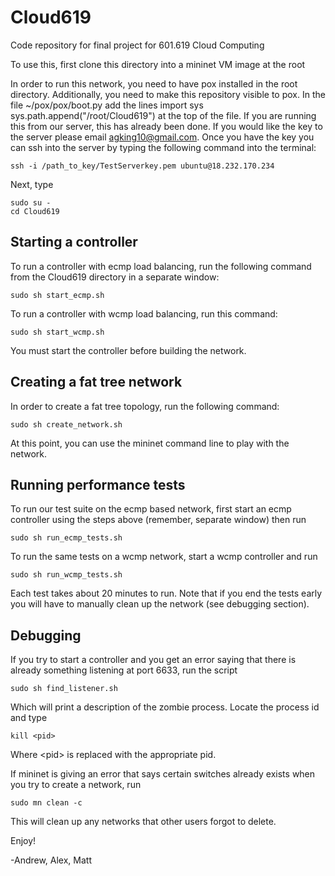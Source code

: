 # Cloud619
Code repository for final project for 601.619 Cloud Computing

To use this, first clone this directory into a mininet VM image at the root

In order to run this network, you need to have pox installed in the root directory. Additionally, you need to make this repository visible to pox. In the file ~/pox/pox/boot.py add the lines
	import sys
	sys.path.append("/root/Cloud619")
at the top of the file. If you are running this from our server, this has already been done. If you would like the key to the server please email agking10@gmail.com. Once you have the key you can ssh into the server by typing the following command into the terminal:

	ssh -i /path_to_key/TestServerkey.pem ubuntu@18.232.170.234

Next, type

	sudo su -
	cd Cloud619
	
## Starting a controller

To run a controller with ecmp load balancing, run the following command from the Cloud619 directory in a separate window:

	sudo sh start_ecmp.sh

To run a controller with wcmp load balancing, run this command:

	sudo sh start_wcmp.sh

You must start the controller before building the network.

## Creating a fat tree network
In order to create a fat tree topology, run the following command:

	sudo sh create_network.sh

At this point, you can use the mininet command line to play with the network.

## Running performance tests
To run our test suite on the ecmp based network, first start an ecmp controller using the steps above (remember, separate window) then run

	sudo sh run_ecmp_tests.sh
	
To run the same tests on a wcmp network, start a wcmp controller and run

	sudo sh run_wcmp_tests.sh
	
Each test takes about 20 minutes to run. Note that if you end the tests early you will have to manually clean up the network (see debugging section).
	
## Debugging

If you try to start a controller and you get an error saying that there is already something listening at port 6633, run the script

	sudo sh find_listener.sh

Which will print a description of the zombie process. Locate the process id and type

	kill <pid>

Where \<pid> is replaced with the appropriate pid.
	
If mininet is giving an error that says certain switches already exists when you try to create a network, run 

	sudo mn clean -c
	
This will clean up any networks that other users forgot to delete.

Enjoy!

-Andrew, Alex, Matt
